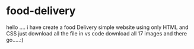 # food-delivery
hello ....
i have create a food Delivery simple website using only HTML and CSS 
just download all the file in vs code
download all 17 images 
and there go.....:)
